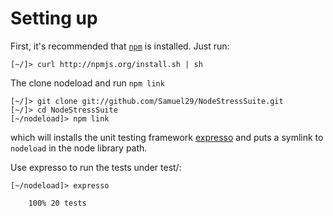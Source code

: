 # Setting up

First, it's recommended that [`npm`](http://npmjs.org/) is installed. Just run:

    [~/]> curl http://npmjs.org/install.sh | sh

The clone nodeload and run `npm link`

    [~/]> git clone git://github.com/Samuel29/NodeStressSuite.git
    [~/]> cd NodeStressSuite
    [~/nodeload]> npm link

which will installs the unit testing framework [expresso](http://visionmedia.github.com/expresso) and puts a symlink to `nodeload` in the node library path.

Use expresso to run the tests under test/:

    [~/nodeload]> expresso
    
        100% 20 tests
